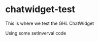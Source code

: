 <div
  data-chat-widget
  data-style="--chat-widget-primary-color: #188bf6; --chat-widget-active-color:#188bf6 ;--chat-widget-bubble-color: #188bf6"
  data-location-id="cQjrTuEtdOkAp3kjjphO"            
  data-prompt-avatar="https://firebasestorage.googleapis.com/v0/b/highlevel-backend.appspot.com/o/locationPhotos%2FcQjrTuEtdOkAp3kjjphO%2Fchat-widget-person?alt=media&token=b7c030d9-2c00-43cc-8382-562115f0f50c">
</div>
       
<script src="https://widgets.leadconnectorhq.com/loader.js" data-resources-url="https://widgets.leadconnectorhq.com/chat-widget/loader.js" >
</script>

<script
  src="https://code.jquery.com/jquery-3.6.0.min.js"
  integrity="sha256-/xUj+3OJU5yExlq6GSYGSHk7tPXikynS7ogEvDej/m4="
  crossorigin="anonymous">
</script>

<script>
  

  
  function waitForElementToDisplay(selector, callback, checkFrequencyInMs, timeoutInMs) {
    var startTimeInMs = Date.now();
    (function loopSearch() {
      if (document.querySelector(selector) != null) {
        callback();
        return;
      }
      else {
        setTimeout(function () {
          if (timeoutInMs && Date.now() - startTimeInMs > timeoutInMs)
            return;
          loopSearch();
        }, checkFrequencyInMs);
      }
    })();
  }


  function waitForElement(selector) {
    return new Promise(resolve => {
        if (document.querySelector(selector)) {
            console.log('FOUND selector');
            alert('FOUND selector');
            return resolve(document.querySelector(selector));
        }

        const observer = new MutationObserver(mutations => {
            if (document.querySelector(selector)) {
              observer.disconnect();  
              return resolve(document.querySelector(selector));
            }
        });

        observer.observe(document.body, {
            childList: true,
            subtree: true
        });
    });
  }

  function btnCwSubmit() {
    try {
      alert('ChatWidget Button was clicked!');
      // document.getElementById("demo").innerHTML = "Hello World";
    } catch (error) {
      console.error(error);
    }
  }
  
  $(document).ready(() => {
    alert('document READY!');
    
    waitForElementToDisplay("#lc_text-widget--send-btn",() => {
      alert('ChatWidget Button Hooked');
      console.log(element.textContent);
      element.addEventListener("click", btnCwSubmit());
    }, 1000, 9000);
  
  /*
     waitForElement('#lc_text-widget--send-btn')
      .then(element => {
        alert('ChatWidget Button Hooked');
        console.log(element.textContent);
        element.addEventListener("click", btnCwSubmit());
      });
  */
  });

  
</script>


# chatwidget-test

This is where we test the GHL ChatWidget

Using some setInverval code


